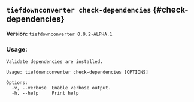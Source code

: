 ## `tiefdownconverter check-dependencies` {#check-dependencies}

**Version:** `tiefdownconverter 0.9.2-ALPHA.1`

### Usage:
```
Validate dependencies are installed.

Usage: tiefdownconverter check-dependencies [OPTIONS]

Options:
  -v, --verbose  Enable verbose output.
  -h, --help     Print help
```

